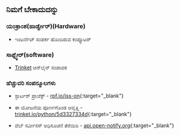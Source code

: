 ## ನಿಮಗೆ ಬೇಕಾದುದನ್ನು

### ಯಂತ್ರಾಂಶ(ಹಾರ್ಡ್ವೇರ್)(Hardware)

+ ಇಂಟರ್ನೆಟ್ ಸಂಪರ್ಕ ಹೊಂದಿರುವ ಕಂಪ್ಯೂಟರ್

### ಸಾಫ್ಟ್ವೇರ್(software)

+ [Trinket](https://trinket.io/) ಆನ್‌ಲೈನ್ ಸಂಪಾದಕ

### ಹೆಚ್ಚುವರಿ ಸಂಪನ್ಮೂಲಗಳು

+ ಸ್ಟಾರ್ಟರ್ ಪ್ರಾಜೆಕ್ಟ್ - [rpf.io/iss-on](http://rpf.io/iss-on){:target="_blank"}

+ ಈ ಯೋಜನೆಯ ಪೂರ್ಣಗೊಂಡ ಆವೃತ್ತಿ - [trinket.io/python/5d3327334d](https://trinket.io/python/5d3327334d){:target="_blank"}

+ ವೆಬ್ ಸರ್ವೀಸಸ್ ಅಧಿಸೂಚನೆ ತೆರೆಯಿರಿ - [api.open-notify.org](http://api.open-notify.org/){:target="_blank"}